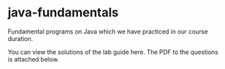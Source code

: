 # java-fundamentals
Fundamental programs on Java which we have practiced in our course duration.

You can view the solutions of the lab guide here. The PDF to the questions is attached below.
